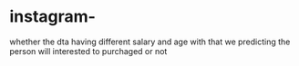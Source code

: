 # instagram-
whether the dta having different salary and age with that we predicting the person will interested to purchaged or not
